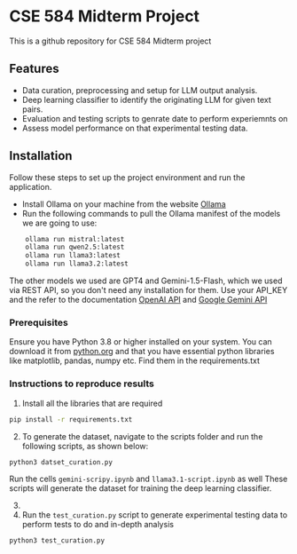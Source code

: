 # CSE 584 Midterm Project
This is a github repository for CSE 584 Midterm project

## Features
- Data curation, preprocessing and setup for LLM output analysis.
- Deep learning classifier to identify the originating LLM for given text pairs.
- Evaluation and testing scripts to genrate date to perform experiemnts on 
- Assess model performance on that experimental testing data.

## Installation
Follow these steps to set up the project environment and run the application.
- Install Ollama on your machine from the website [Ollama](https://ollama.com/)
- Run the following commands to pull the Ollama manifest of the models we are going to use:
```bash
    ollama run mistral:latest
    ollama run qwen2.5:latest
    ollama run llama3:latest
    ollama run llama3.2:latest
```
The other models we used are GPT4 and Gemini-1.5-Flash, which we used via REST API, so you don't need any installation for them. Use your API_KEY and the refer to the documentation [OpenAI API](https://platform.openai.com/docs/api-reference/making-requests) and [Google Gemini API](https://ai.google.dev/)

### Prerequisites
Ensure you have Python 3.8 or higher installed on your system. You can download it from [python.org](https://www.python.org/downloads/) and that you have essential python libraries like matplotlib, pandas, numpy etc. Find them in the requirements.txt


### Instructions to reproduce results

1. Install all the libraries that are required
```bash
pip install -r requirements.txt
```
2. To generate the dataset, navigate to the scripts folder and run the following scripts, as shown below:
```bash
python3 datset_curation.py
```
Run the cells `gemini-scripy.ipynb` and  `llama3.1-script.ipynb` as well
These scripts will generate the dataset for training the deep learning classifier.

3. 
4. Run the `test_curation.py` script to generate experimental testing data to perform tests to do and in-depth analysis
```bash
python3 test_curation.py
```



